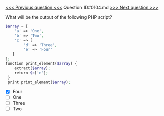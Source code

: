[<<< Previous question <<<](0103.md)  Question ID#0104.md  [>>> Next question >>>](0105.md) 

What will be the output of the following PHP script?
```php
$array = [
    'a' => 'One', 
    'b' => 'Two', 
    'c' => [
        'd' => 'Three', 
        'e' => 'Four'
   ]
];
function print_element($array) {
    extract($array);
    return $c['e'];
 }
 print print_element($array);
```

- [x] Four
- [ ] One
- [ ] Three
- [ ] Two
